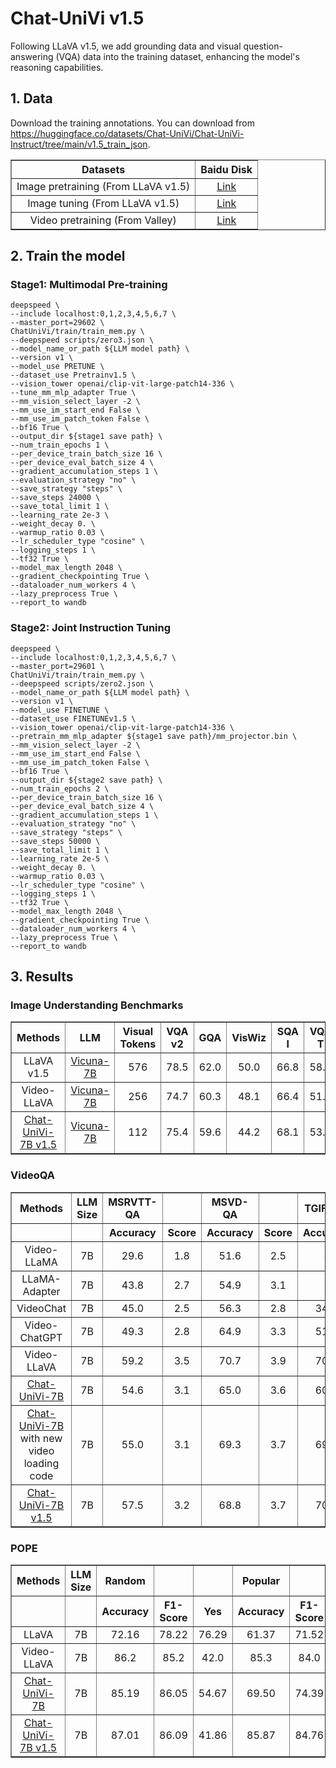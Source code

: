 # Chat-UniVi v1.5
Following LLaVA v1.5, we add grounding data and visual question-answering (VQA) data into the training dataset, enhancing the model's reasoning capabilities.

## 1. Data
Download the training annotations. You can download from https://huggingface.co/datasets/Chat-UniVi/Chat-UniVi-Instruct/tree/main/v1.5_train_json.

<div align="center">
<table border="1" width="100%">
    <tr align="center">
        <th>Datasets</th><th>Baidu Disk</th>
    </tr>
    <tr align="center">
        <td>Image pretraining (From LLaVA v1.5)</td><td><a href="https://pan.baidu.com/s/17GYcE69FcJjjUM0e4Gad2w?pwd=9ga3">Link</a></td>
    </tr>
    </tr>
    <tr align="center">
        <td>Image tuning (From LLaVA v1.5)</td><td><a href="https://pan.baidu.com/s/1l-jT6t_DlN5DTklwArsqGw?pwd=o6ko">Link</a></td>
    </tr>
    </tr>
    <tr align="center">
        <td>Video pretraining (From Valley)</td><td><a href="https://pan.baidu.com/s/1jluOimE7mmihEBfnpwwCew?pwd=jyjz">Link</a></td>
    </tr>
    </tr>
</table>
</div>

## 2. Train the model
### Stage1: Multimodal Pre-training
```
deepspeed \
--include localhost:0,1,2,3,4,5,6,7 \
--master_port=29602 \
ChatUniVi/train/train_mem.py \
--deepspeed scripts/zero3.json \
--model_name_or_path ${LLM model path} \
--version v1 \
--model_use PRETUNE \
--dataset_use Pretrainv1.5 \
--vision_tower openai/clip-vit-large-patch14-336 \
--tune_mm_mlp_adapter True \
--mm_vision_select_layer -2 \
--mm_use_im_start_end False \
--mm_use_im_patch_token False \
--bf16 True \
--output_dir ${stage1 save path} \
--num_train_epochs 1 \
--per_device_train_batch_size 16 \
--per_device_eval_batch_size 4 \
--gradient_accumulation_steps 1 \
--evaluation_strategy "no" \
--save_strategy "steps" \
--save_steps 24000 \
--save_total_limit 1 \
--learning_rate 2e-3 \
--weight_decay 0. \
--warmup_ratio 0.03 \
--lr_scheduler_type "cosine" \
--logging_steps 1 \
--tf32 True \
--model_max_length 2048 \
--gradient_checkpointing True \
--dataloader_num_workers 4 \
--lazy_preprocess True \
--report_to wandb
```

### Stage2: Joint Instruction Tuning
```
deepspeed \
--include localhost:0,1,2,3,4,5,6,7 \
--master_port=29601 \
ChatUniVi/train/train_mem.py \
--deepspeed scripts/zero2.json \
--model_name_or_path ${LLM model path} \
--version v1 \
--model_use FINETUNE \
--dataset_use FINETUNEv1.5 \
--vision_tower openai/clip-vit-large-patch14-336 \
--pretrain_mm_mlp_adapter ${stage1 save path}/mm_projector.bin \
--mm_vision_select_layer -2 \
--mm_use_im_start_end False \
--mm_use_im_patch_token False \
--bf16 True \
--output_dir ${stage2 save path} \
--num_train_epochs 2 \
--per_device_train_batch_size 16 \
--per_device_eval_batch_size 4 \
--gradient_accumulation_steps 1 \
--evaluation_strategy "no" \
--save_strategy "steps" \
--save_steps 50000 \
--save_total_limit 1 \
--learning_rate 2e-5 \
--weight_decay 0. \
--warmup_ratio 0.03 \
--lr_scheduler_type "cosine" \
--logging_steps 1 \
--tf32 True \
--model_max_length 2048 \
--gradient_checkpointing True \
--dataloader_num_workers 4 \
--lazy_preprocess True \
--report_to wandb
```

## 3. Results
### Image Understanding Benchmarks
<div align="center">
<table border="1" width="100%">
    <tr align="center">
        <th>Methods</th><th>LLM</th><th>Visual Tokens</th><th>VQA v2</th><th>GQA</th><th>VisWiz</th><th>SQA I</th><th>VQA T</th><th>POPE</th><th>MMB</th><th>LLaVA W</th><th>MM-Vet</th>
    </tr>
    <tr align="center">
        <td>LLaVA v1.5</td><td><a href="https://huggingface.co/lmsys/vicuna-7b-v1.5">Vicuna-7B</a></td><td>576</td><td>78.5</td><td>62.0</td><td>50.0</td><td>66.8</td><td>58.2</td><td>85.9</td><td>64.3</td><td>63.4</td><td>30.5</td>
    </tr>
    <tr align="center">
        <td>Video-LLaVA</td><td><a href="https://huggingface.co/lmsys/vicuna-7b-v1.5">Vicuna-7B</a></td><td>256</td><td>74.7</td><td>60.3</td><td>48.1</td><td>66.4</td><td>51.8</td><td>84.4</td><td>60.9</td><td>73.1</td><td>32.0</td>
    </tr>
    <tr align="center">
        <td><a href="">Chat-UniVi-7B v1.5</a></td><td><a href="https://huggingface.co/lmsys/vicuna-7b-v1.5">Vicuna-7B</a></td><td>112</td><td>75.4</td><td>59.6</td><td>44.2</td><td>68.1</td><td>53.0</td><td>85.4</td><td>62.7</td><td>64.3</td><td>28.3</td>
    </tr>
</table>
</div>

### VideoQA
<div align="center">
<table border="1" width="100%">
    <tr align="center">
        <th>Methods</th><th>LLM Size</th><th>MSRVTT-QA</th><th></th><th>MSVD-QA</th><th></th><th>TGIF-QA</th><th></th><th>ActivityNet-QA</th><th></th>
    </tr>
    <tr align="center">
        <th></th><th></th><th>Accuracy</th><th>Score</th><th>Accuracy</th><th>Score</th><th>Accuracy</th><th>Score</th><th>Accuracy</th><th>Score</th>
    </tr>
    <tr align="center">
        <td>Video-LLaMA</td><td>7B</td><td>29.6</td><td>1.8</td><td>51.6</td><td>2.5</td><td>-</td><td>-</td><td>12.4</td><td>1.1</td>
    </tr>
    <tr align="center">
        <td>LLaMA-Adapter</td><td>7B</td><td>43.8</td><td>2.7</td><td>54.9</td><td>3.1</td><td>-</td><td>-</td><td>34.2</td><td>2.7</td>
    </tr>
    <tr align="center">
        <td>VideoChat</td><td>7B</td><td>45.0</td><td>2.5</td><td>56.3</td><td>2.8</td><td>34.4</td><td>2.3</td><td>26.5</td><td>2.2</td>
    </tr>
    <tr align="center">
        <td>Video-ChatGPT</td><td>7B</td><td>49.3</td><td>2.8</td><td>64.9</td><td>3.3</td><td>51.4</td><td>3.0</td><td>35.2</td><td>2.7</td>
    </tr>
    <tr align="center">
        <td>Video-LLaVA</td><td>7B</td><td>59.2</td><td>3.5</td><td>70.7</td><td>3.9</td><td>70.0</td><td>4.0</td><td>45.3</td><td>3.3</td>
    </tr>
    <tr align="center">
        <td><a href="https://huggingface.co/Chat-UniVi/Chat-UniVi">Chat-UniVi-7B</a></td><td>7B</td><td>54.6</td><td>3.1</td><td>65.0</td><td>3.6</td><td>60.3</td><td>3.4</td><td>45.8</td><td>3.2</td>
    </tr>
    <tr align="center">
        <td><a href="https://huggingface.co/Chat-UniVi/Chat-UniVi">Chat-UniVi-7B</a> with new video loading code</td><td>7B</td><td>55.0</td><td>3.1</td><td>69.3</td><td>3.7</td><td>69.0</td><td>3.8</td><td>46.1</td><td>3.3</td>
    </tr>
    <tr align="center">
        <td><a href="">Chat-UniVi-7B v1.5</a></td><td>7B</td><td>57.5</td><td>3.2</td><td>68.8</td><td>3.7</td><td>70.0</td><td>3.8</td><td>47.2</td><td>3.3</td>
    </tr>
</table>
</div>

### POPE
<div align="center">
<table border="1" width="100%">
    <tr align="center">
        <th>Methods</th><th>LLM Size</th><th>Random</th><th></th><th></th><th>Popular</th><th></th><th></th><th>Adversarial</th><th></th><th></th>
    </tr>
    <tr align="center">
        <th></th><th></th><th>Accuracy</th><th>F1-Score</th><th>Yes</th><th>Accuracy</th><th>F1-Score</th><th>Yes</th><th>Accuracy</th><th>F1-Score</th><th>Yes</th>
    </tr>
    <tr align="center">
        <td>LLaVA</td><td>7B</td><td>72.16</td><td>78.22</td><td>76.29</td><td>61.37</td><td>71.52</td><td>85.63</td><td>58.67</td><td>70.12</td><td>88.33</td>
    </tr>
    <tr align="center">
        <td>Video-LLaVA</td><td>7B</td><td>86.2</td><td>85.2</td><td>42.0</td><td>85.3</td><td>84.0</td><td>42.1</td><td>81.6</td><td>80.8</td><td>45.8</td>
    </tr>
    <tr align="center">
        <td><a href="https://huggingface.co/Chat-UniVi/Chat-UniVi">Chat-UniVi-7B</a></td><td>7B</td><td>85.19</td><td>86.05</td><td>54.67</td><td>69.50</td><td>74.39</td><td>69.10</td><td>64.97</td><td>71.54</td><td>73.10</td>
    </tr>
    <tr align="center">
        <td><a href="">Chat-UniVi-7B v1.5</a></td><td>7B</td><td>87.01</td><td>86.09</td><td>41.86</td><td>85.87</td><td>84.76</td><td>42.73</td><td>83.23</td><td>82.31</td><td>44.77</td>
    </tr>
</table>
</div>
